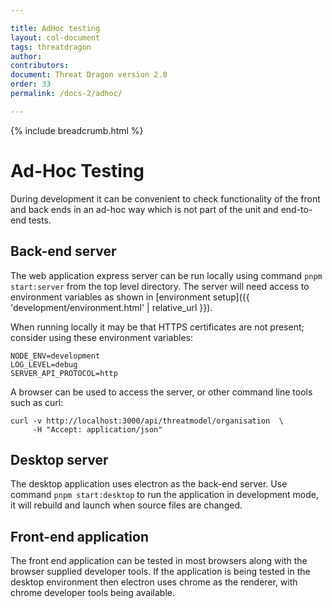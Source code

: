 ```yaml
---

title: AdHoc testing
layout: col-document
tags: threatdragon
author:
contributors:
document: Threat Dragon version 2.0
order: 33
permalink: /docs-2/adhoc/

---
```


{% include breadcrumb.html %}
# Ad-Hoc Testing

During development it can be convenient to check functionality of the front and back ends
in an ad-hoc way which is not part of the unit and end-to-end tests. 

## Back-end server
The web application express server can be run locally using command `pnpm start:server` from the top level directory.
The server will need access to environment variables as shown in [environment setup]({{ 'development/environment.html' | relative_url }}).

When running locally it may be that HTTPS certificates are not present; consider using these environment variables:

```
NODE_ENV=development
LOG_LEVEL=debug
SERVER_API_PROTOCOL=http
```

A browser can be used to access the server, or other command line tools such as curl: 

```
curl -v http://localhost:3000/api/threatmodel/organisation  \
     -H "Accept: application/json"
```

## Desktop server
The desktop application uses electron as the back-end server.
Use command `pnpm start:desktop` to run the application in development mode,
it will rebuild and launch when source files are changed.

## Front-end application
The front end application can be tested in most browsers along with the browser supplied developer tools.
If the application is being tested in the desktop environment then electron uses
chrome as the renderer, with chrome developer tools being available.
